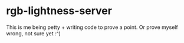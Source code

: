 # rgb-lightness-server
This is me being petty + writing code to prove a point. Or prove myself wrong, not sure yet :^)
